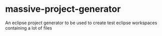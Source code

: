 massive-project-generator
=========================

An eclipse project generator to be used to create test eclipse workspaces containing a lot of files